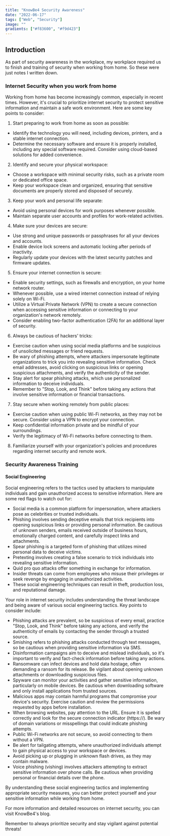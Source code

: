 ```yaml
---
title: "KnowBe4 Security Awareness"
date: "2022-06-17"
tags: ["Web", "Security"]
image: ""
gradients: ["#f83600", "#f9d423"]
---
```

## Introduction
As part of security awareness in the workplace, my workplace required us to finish and training of security when working from home. So these were just notes I written down.

### Internet Security when you work from home
Working from home has become increasingly common, especially in recent times. However, it's crucial to prioritize internet security to protect sensitive information and maintain a safe work environment. Here are some key points to consider:

1. Start preparing to work from home as soon as possible:
 - Identify the technology you will need, including devices, printers, and a stable internet connection.
 - Determine the necessary software and ensure it is properly installed, including any special software required. Consider using cloud-based solutions for added convenience.
2. Identify and secure your physical workspace:
 - Choose a workspace with minimal security risks, such as a private room or dedicated office space.
 - Keep your workspace clean and organized, ensuring that sensitive documents are properly stored and disposed of securely.
3. Keep your work and personal life separate:
 - Avoid using personal devices for work purposes whenever possible.
 - Maintain separate user accounts and profiles for work-related activities.
4. Make sure your devices are secure:
 - Use strong and unique passwords or passphrases for all your devices and accounts.
 - Enable device lock screens and automatic locking after periods of inactivity.
 - Regularly update your devices with the latest security patches and firmware updates.
5. Ensure your internet connection is secure:
 - Enable security settings, such as firewalls and encryption, on your home network router.
 - Whenever possible, use a wired internet connection instead of relying solely on Wi-Fi.
 - Utilize a Virtual Private Network (VPN) to create a secure connection when accessing sensitive information or connecting to your organization's network remotely.
 - Consider enabling two-factor authentication (2FA) for an additional layer of security.
6. Always be cautious of hackers' tricks:
 - Exercise caution when using social media platforms and be suspicious of unsolicited messages or friend requests.
 - Be wary of phishing attempts, where attackers impersonate legitimate organizations to trick you into revealing sensitive information. Check email addresses, avoid clicking on suspicious links or opening suspicious attachments, and verify the authenticity of the sender.
 - Stay alert for spear phishing attacks, which use personalized information to deceive individuals.
 - Remember to "Stop, Look, and Think" before taking any actions that involve sensitive information or financial transactions.
7. Stay secure when working remotely from public places:
 - Exercise caution when using public Wi-Fi networks, as they may not be secure. Consider using a VPN to encrypt your connection.
 - Keep confidential information private and be mindful of your surroundings.
 - Verify the legitimacy of Wi-Fi networks before connecting to them.
8. Familiarize yourself with your organization's policies and procedures regarding internet security and remote work.

### Security Awareness Training

#### Social Engineering
Social engineering refers to the tactics used by attackers to manipulate individuals and gain unauthorized access to sensitive information. Here are some red flags to watch out for:

- Social media is a common platform for impersonation, where attackers pose as celebrities or trusted individuals.
- Phishing involves sending deceptive emails that trick recipients into opening suspicious links or providing personal information. Be cautious of unknown senders, emails received outside of business hours, emotionally charged content, and carefully inspect links and attachments.
- Spear phishing is a targeted form of phishing that utilizes mined personal data to deceive victims.
- Pretexting involves creating a false scenario to trick individuals into revealing sensitive information.
- Quid pro quo attacks offer something in exchange for information.
- Insider threats can come from employees who misuse their privileges or seek revenge by engaging in unauthorized activities.
- These social engineering techniques can result in theft, production loss, and reputational damage.

Your role in internet security includes understanding the threat landscape and being aware of various social engineering tactics. Key points to consider include:

- Phishing attacks are prevalent, so be suspicious of every email, practice "Stop, Look, and Think" before taking any actions, and verify the authenticity of emails by contacting the sender through a trusted source.
- Smishing refers to phishing attacks conducted through text messages, so be cautious when providing sensitive information via SMS.
- Disinformation campaigns aim to deceive and mislead individuals, so it's important to verify and fact-check information before taking any actions.
- Ransomware can infect devices and hold data hostage, often demanding a ransom for its release. Be vigilant about opening unknown attachments or downloading suspicious files.
- Spyware can monitor your activities and gather sensitive information, particularly on mobile devices. Be cautious when downloading software and only install applications from trusted sources.
- Malicious apps may contain harmful programs that compromise your device's security. Exercise caution and review the permissions requested by apps before installation.
- When browsing websites, pay attention to the URL. Ensure it is spelled correctly and look for the secure connection indicator (https://). Be wary of domain variations or misspellings that could indicate phishing attempts.
- Public Wi-Fi networks are not secure, so avoid connecting to them without a VPN.
- Be alert for tailgating attempts, where unauthorized individuals attempt to gain physical access to your workspace or devices.
- Avoid picking up or plugging in unknown flash drives, as they may contain malware.
- Voice phishing (vishing) involves attackers attempting to extract sensitive information over phone calls. Be cautious when providing personal or financial details over the phone.

By understanding these social engineering tactics and implementing appropriate security measures, you can better protect yourself and your sensitive information while working from home.

For more information and detailed resources on internet security, you can visit KnowBe4's blog.

Remember to always prioritize security and stay vigilant against potential threats!